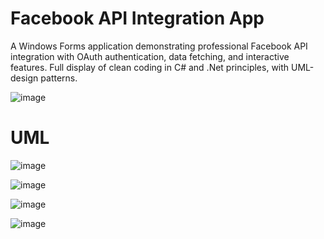 # Facebook API Integration App  
A Windows Forms application demonstrating professional Facebook API integration with OAuth authentication, data fetching, and interactive features.
Full display of clean coding in C# and .Net principles, with UML-design patterns. 

![image](https://github.com/user-attachments/assets/0d9ebbf6-efc3-4f7f-95bb-7e973ce690a3)




# UML
![image](https://github.com/user-attachments/assets/90b7b5f8-13e8-44e6-abf1-6af67532acef)

![image](https://github.com/user-attachments/assets/56b1dce8-2b61-4808-b55e-f1c5cb4980b5)

![image](https://github.com/user-attachments/assets/1ff46d83-aa77-47fd-a868-fae684cd30d4)

![image](https://github.com/user-attachments/assets/8bb5a081-93f7-46b6-ab63-eb1bc0d4a3dc)



